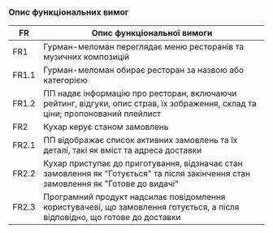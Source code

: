### Опис функціональних вимог
| FR | Опис функціональної вимоги |
| --- | --- |
| FR1 | Гурман-меломан переглядає меню ресторанів та музичних композицій |
| FR1.1 | Гурман-меломан обирає ресторан за назвою або категорією |
| FR1.2 | ПП надає інформацію про ресторан, включаючи рейтинг, відгуки, опис страв, їх зображення, склад та ціни; пропонований плейлист |
| FR2 | Кухар керує станом замовлень |
| FR2.1 | ПП відображає список активних замовлень та їх деталі, такі як вміст та адреса доставки |
| FR2.2 | Кухар приступає до приготування, відзначає стан замовлення як "Готується" та після закінчення стан замовлення як "Готове до видачі" |
| FR2.3 | Програмний продукт надсилає повідомлення користувачеві, що замовлення готується, а після відповідно, що готове до доставки |
